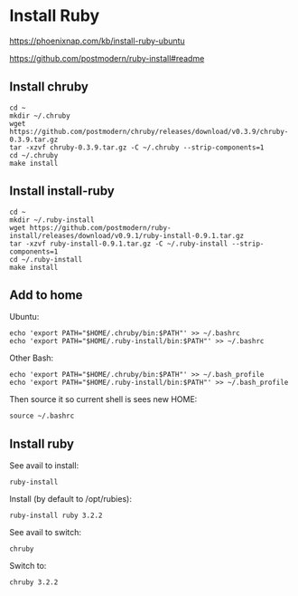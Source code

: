 # Install Ruby

[https://phoenixnap.com/kb/install-ruby-ubuntu
](https://github.com/postmodern/chruby)

https://github.com/postmodern/ruby-install#readme

## Install chruby

```
cd ~
mkdir ~/.chruby
wget https://github.com/postmodern/chruby/releases/download/v0.3.9/chruby-0.3.9.tar.gz
tar -xzvf chruby-0.3.9.tar.gz -C ~/.chruby --strip-components=1
cd ~/.chruby
make install
```

## Install install-ruby

```
cd ~
mkdir ~/.ruby-install
wget https://github.com/postmodern/ruby-install/releases/download/v0.9.1/ruby-install-0.9.1.tar.gz
tar -xzvf ruby-install-0.9.1.tar.gz -C ~/.ruby-install --strip-components=1
cd ~/.ruby-install
make install
```

## Add to home

Ubuntu:

```
echo 'export PATH="$HOME/.chruby/bin:$PATH"' >> ~/.bashrc
echo 'export PATH="$HOME/.ruby-install/bin:$PATH"' >> ~/.bashrc
```

Other Bash:

```
echo 'export PATH="$HOME/.chruby/bin:$PATH"' >> ~/.bash_profile
echo 'export PATH="$HOME/.ruby-install/bin:$PATH"' >> ~/.bash_profile
```

Then source it so current shell is sees new HOME:

```
source ~/.bashrc
```

## Install ruby

See avail to install:

```
ruby-install
```

Install (by default to /opt/rubies):

```
ruby-install ruby 3.2.2
```

See avail to switch:

```
chruby
```

Switch to:
```
chruby 3.2.2
```
